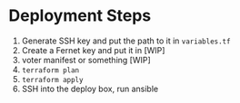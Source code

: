 # Deployment Steps

1. Generate SSH key and put the path to it in `variables.tf`
2. Create a Fernet key and put it in [WIP]
3. voter manifest or something [WIP]
4. `terraform plan`
5. `terraform apply`
6. SSH into the deploy box, run ansible